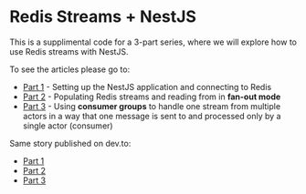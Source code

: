 # Redis Streams + NestJS

This is a supplimental code for a 3-part series, where we will explore how to use Redis streams with NestJS.


To see the articles please go to:

* [Part 1](https://hackernoon.com/using-redis-streams-with-nestjs-part-1-setup) - Setting up the NestJS application and connecting to Redis
* [Part 2](https://hackernoon.com/using-redis-streams-with-nestjs-part-2-reading-from-stream) - Populating Redis streams and reading from in **fan-out mode**
* [Part 3](https://hackernoon.com/using-redis-streams-with-nestjs-part-3-consumer-groups) - Using **consumer groups** to handle one stream from multiple actors in a way that one message is sent to and processed only by a single actor (consumer)


Same story published on dev.to:
* [Part 1](https://dev.to/magickriss/redis-streams-nestjs-part-2-reading-from-stream-1643)
* [Part 2](https://dev.to/magickriss/redis-streams-nestjs-part-2-reading-from-stream-1643)
* [Part 3](https://dev.to/magickriss/redis-streams-nestjs-part-3-consumer-groups-3am7)
